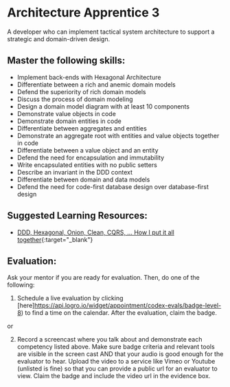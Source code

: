 # Architecture Apprentice 3

A developer who can implement tactical system architecture to support a strategic and domain-driven design.

## Master the following skills:

- Implement back-ends with Hexagonal Architecture
- Differentiate between a rich and anemic domain models
- Defend the superiority of rich domain models
- Discuss the process of domain modeling
- Design a domain model diagram with at least 10 components
- Demonstrate value objects in code
- Demonstrate domain entities in code
- Differentiate between aggregates and entities
- Demonstrate an aggregate root with entities and value objects together in code
- Differentiate between a value object and an entity
- Defend the need for encapsulation and immutability
- Write encapsulated entities with no public setters
- Describe an invariant in the DDD context
- Differentiate between domain and data models
- Defend the need for code-first database design over database-first design

## Suggested Learning Resources:

- [DDD, Hexagonal, Onion, Clean, CQRS, … How I put it all together](https://herbertograca.com/2017/11/16/explicit-architecture-01-ddd-hexagonal-onion-clean-cqrs-how-i-put-it-all-together/){:target="\_blank"}

## Evaluation:

Ask your mentor if you are ready for evaluation. Then, do one of the following:

1. Schedule a live evaluation by clicking [here]https://api.logro.io/widget/appointment/codex-evals/badge-level-8) to find a time on the calendar. After the evaluation, claim the badge.

or

2. Record a screencast where you talk about and demonstrate each competency listed above. Make sure badge criteria and relevant tools are visible in the screen cast AND that your audio is good enough for the evaluator to hear. Upload the video to a service like Vimeo or Youtube (unlisted is fine) so that you can provide a public url for an evaluator to view. Claim the badge and include the video url in the evidence box.
